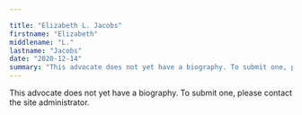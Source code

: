 ```yaml
---

title: "Elizabeth L. Jacobs"
firstname: "Elizabeth"
middlename: "L."
lastname: "Jacobs"
date: "2020-12-14"
summary: "This advocate does not yet have a biography. To submit one, please contact the site administrator."
---
```

This advocate does not yet have a biography. To submit one, please contact the site administrator.

